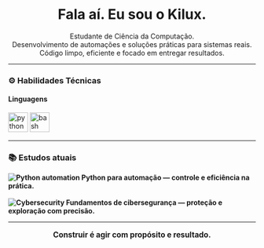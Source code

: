 <h1 align="center">Fala aí. Eu sou o Kilux.</h1>

<p align="center">
  Estudante de Ciência da Computação.<br>
  Desenvolvimento de automações e soluções práticas para sistemas reais.<br>
  Código limpo, eficiente e focado em entregar resultados.
</p>

---

### ⚙️ Habilidades Técnicas

#### Linguagens
<p align="left">
  <img src="https://cdn.jsdelivr.net/gh/devicons/devicon/icons/python/python-original.svg" height="40" alt="python" />
  <img src="https://cdn.jsdelivr.net/gh/devicons/devicon/icons/bash/bash-original.svg" height="40" alt="bash" />
</p>

---

### 📚 Estudos atuais

<p align="left" style="font-weight: bold; font-size: 1em;">
  <img src="https://img.shields.io/badge/Python-automation-orange?style=for-the-badge&logo=python&logoColor=white" alt="Python automation" />
  Python para automação — controle e eficiência na prática.<br><br>

  <img src="https://img.shields.io/badge/Cybersecurity-security-blue?style=for-the-badge&logo=hackthebox&logoColor=white" alt="Cybersecurity" />
  Fundamentos de cibersegurança — proteção e exploração com precisão.
</p>

---

<p align="center" style="font-weight: bold; font-size: 1.1em;">
  Construir é agir com propósito e resultado.
</p>
